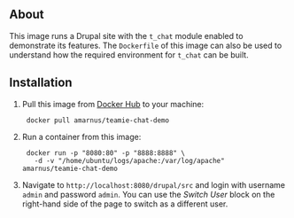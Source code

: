 ## About

This image runs a Drupal site with the `t_chat` module enabled to demonstrate its features. The `Dockerfile` of this image can also be used to understand how the required environment for `t_chat` can be built.

## Installation

1. Pull this image from [Docker Hub](https://registry.hub.docker.com/u/amarnus/teamie-chat-demo/) to your machine:

        docker pull amarnus/teamie-chat-demo

2. Run a container from this image:

        docker run -p "8080:80" -p "8888:8888" \
          -d -v "/home/ubuntu/logs/apache:/var/log/apache"  amarnus/teamie-chat-demo

3. Navigate to `http://localhost:8080/drupal/src` and login with username `admin` and password `admin`. You can use the *Switch User* block on the right-hand side of the page to switch as a different user.
